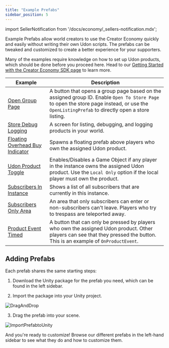 ```yaml
---
title: "Example Prefabs"
sidebar_position: 5
---
```


import SellerNotification from '/docs/economy/_sellers-notification.mdx';

<SellerNotification/>

Example Prefabs allow world creators to use the Creator Economy quickly and easily without writing their own Udon scripts. The prefabs can be tweaked and customized to create a better experience for your supporters.

Many of the examples require knowledge on how to set up Udon products, which should be done before you proceed here. Head to our [Getting Started with the Creator Economy SDK page](/economy/sdk/getting-started/) to learn more.

| Example | Description |
| --- | --- |
| [Open Group Page](/economy/sdk/examples/open-group-page) | A button that opens a group page based on the assigned group ID. Enable `Open To Store Page` to open the store page instead, or use the `OpenListingPrefab` to directly open a store listing. |
| [Store Debug Logging](/economy/sdk/examples/debug-logging) | A screen for listing, debugging, and logging products in your world. |
| [Floating Overhead Buy Indicator](/economy/sdk/examples/floating-overhead) | Spawns a floating prefab above players who own the assigned Udon product. |
| [Udon Product Toggle](/economy/sdk/examples/product-toggle) | Enables/Disables a Game Object if any player in the instance owns the assigned Udon product. Use the `Local Only` option if the local player must own the product.
| [Subscribers In Instance](/economy/sdk/examples/subs-instance) | Shows a list of all subscribers that are currently in this instance. |
| [Subscribers Only Area](/economy/sdk/examples/subs-only) | An area that only subscribers can enter or non-subscribers can't leave. Players who try to trespass are teleported away. |
| [Product Event Timed](/economy/sdk/examples/timed-event) | A button that can only be pressed by players who own the assigned Udon product. Other players can see that they pressed the button. This is an example of `OnProductEvent`. |

## Adding Prefabs

Each prefab shares the same starting steps:

1. Download the Unity package for the prefab you need, which can be found in the left sidebar.

2. Import the package into your Unity project.

![DragAndDrop](/img/economy/examples/Importing-Package_Drag-and-Drop.png "Drag your prefab into Unity.")

3. Drag the prefab into your scene.

![ImportPrefabtoUnity](/img/economy/examples/Importing-Package_Place-In-Scene.png "Drag your prefab into the scene.")

And you're ready to customize! Browse our different prefabs in the left-hand sidebar to see what they do and how to customize them.
